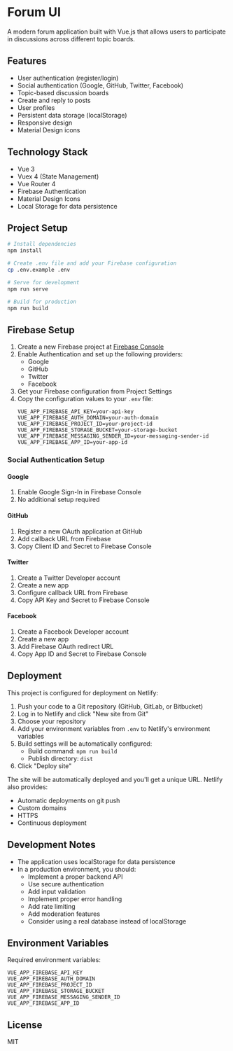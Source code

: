 # Forum UI

A modern forum application built with Vue.js that allows users to participate in discussions across different topic boards.

## Features

- User authentication (register/login)
- Social authentication (Google, GitHub, Twitter, Facebook)
- Topic-based discussion boards
- Create and reply to posts
- User profiles
- Persistent data storage (localStorage)
- Responsive design
- Material Design icons

## Technology Stack

- Vue 3
- Vuex 4 (State Management)
- Vue Router 4
- Firebase Authentication
- Material Design Icons
- Local Storage for data persistence

## Project Setup

```bash
# Install dependencies
npm install

# Create .env file and add your Firebase configuration
cp .env.example .env

# Serve for development
npm run serve

# Build for production
npm run build
```

## Firebase Setup

1. Create a new Firebase project at [Firebase Console](https://console.firebase.google.com)
2. Enable Authentication and set up the following providers:
   - Google
   - GitHub
   - Twitter
   - Facebook
3. Get your Firebase configuration from Project Settings
4. Copy the configuration values to your `.env` file:
   ```
   VUE_APP_FIREBASE_API_KEY=your-api-key
   VUE_APP_FIREBASE_AUTH_DOMAIN=your-auth-domain
   VUE_APP_FIREBASE_PROJECT_ID=your-project-id
   VUE_APP_FIREBASE_STORAGE_BUCKET=your-storage-bucket
   VUE_APP_FIREBASE_MESSAGING_SENDER_ID=your-messaging-sender-id
   VUE_APP_FIREBASE_APP_ID=your-app-id
   ```

### Social Authentication Setup

#### Google
1. Enable Google Sign-In in Firebase Console
2. No additional setup required

#### GitHub
1. Register a new OAuth application at GitHub
2. Add callback URL from Firebase
3. Copy Client ID and Secret to Firebase Console

#### Twitter
1. Create a Twitter Developer account
2. Create a new app
3. Configure callback URL from Firebase
4. Copy API Key and Secret to Firebase Console

#### Facebook
1. Create a Facebook Developer account
2. Create a new app
3. Add Firebase OAuth redirect URL
4. Copy App ID and Secret to Firebase Console

## Deployment

This project is configured for deployment on Netlify:

1. Push your code to a Git repository (GitHub, GitLab, or Bitbucket)
2. Log in to Netlify and click "New site from Git"
3. Choose your repository
4. Add your environment variables from `.env` to Netlify's environment variables
5. Build settings will be automatically configured:
   - Build command: `npm run build`
   - Publish directory: `dist`
6. Click "Deploy site"

The site will be automatically deployed and you'll get a unique URL. Netlify also provides:
- Automatic deployments on git push
- Custom domains
- HTTPS
- Continuous deployment

## Development Notes

- The application uses localStorage for data persistence
- In a production environment, you should:
  - Implement a proper backend API
  - Use secure authentication
  - Add input validation
  - Implement proper error handling
  - Add rate limiting
  - Add moderation features
  - Consider using a real database instead of localStorage

## Environment Variables

Required environment variables:
```
VUE_APP_FIREBASE_API_KEY
VUE_APP_FIREBASE_AUTH_DOMAIN
VUE_APP_FIREBASE_PROJECT_ID
VUE_APP_FIREBASE_STORAGE_BUCKET
VUE_APP_FIREBASE_MESSAGING_SENDER_ID
VUE_APP_FIREBASE_APP_ID
```

## License

MIT
